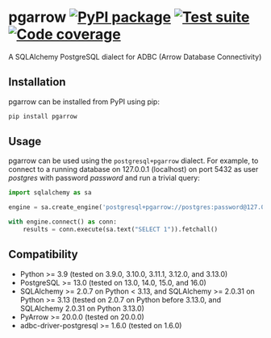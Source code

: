 # pgarrow [![PyPI package](https://img.shields.io/pypi/v/pgarrow?label=PyPI%20package)](https://pypi.org/project/pgarrow/) [![Test suite](https://img.shields.io/github/actions/workflow/status/michalc/pgarrow/test.yaml?label=Test%20suite)](https://github.com/michalc/pgarrow/actions/workflows/test.yaml) [![Code coverage](https://img.shields.io/codecov/c/github/michalc/pgarrow?label=Code%20coverage)](https://app.codecov.io/gh/michalc/pgarrow)

A SQLAlchemy PostgreSQL dialect for ADBC (Arrow Database Connectivity)


## Installation

pgarrow can be installed from PyPI using pip:

```bash
pip install pgarrow
```


## Usage

pgarrow can be used using the `postgresql+pgarrow` dialect. For example, to connect to a running database on 127.0.0.1 (localhost) on port 5432 as user _postgres_ with password _password_ and run a trivial query:

```python
import sqlalchemy as sa

engine = sa.create_engine('postgresql+pgarrow://postgres:password@127.0.0.1:5432/')

with engine.connect() as conn:
    results = conn.execute(sa.text("SELECT 1")).fetchall()
```


## Compatibility

- Python >= 3.9 (tested on 3.9.0, 3.10.0, 3.11.1, 3.12.0, and 3.13.0)
- PostgreSQL >= 13.0 (tested on 13.0, 14.0, 15.0, and 16.0)
- SQLAlchemy >= 2.0.7 on Python < 3.13, and SQLAlchemy >= 2.0.31 on Python >= 3.13 (tested on 2.0.7 on Python before 3.13.0, and SQLAlchemy 2.0.31 on Python 3.13.0)
- PyArrow >= 20.0.0 (tested on 20.0.0)
- adbc-driver-postgresql >= 1.6.0 (tested on 1.6.0)
